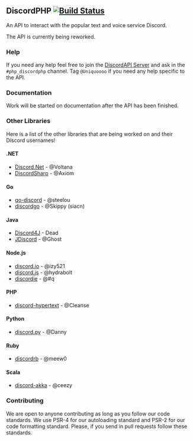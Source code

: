 ## DiscordPHP [![Build Status](https://travis-ci.org/teamreflex/DiscordPHP.svg?branch=master)](https://travis-ci.org/teamreflex/DiscordPHP)

An API to interact with the popular text and voice service Discord.

The API is currently being reworked.

### Help

If you need any help feel free to join the [DiscordAPI Server](https://discord.gg/0SBTUU1wZTX3afOb) and ask in the `#php_discordphp` channel. Tag `@Uniquoooo` if you need any help specific to the API.

### Documentation

Work will be started on documentation after the API has been finished. 

### Other Libraries

Here is a list of the other libraries that are being worked on and their Discord usernames!

#### .NET

- [Discord.Net](https://github.com/RogueException/Discord.Net) - @Voltana
- [DiscordSharp](https://github.com/Luigifan/DiscordSharp) - @Axiom

#### Go

- [go-discord](https://github.com/gdraynz/go-discord) - @steelou
- [discordgo](https://github.com/bwmarrin/discordgo) - @Skippy (siacn)

#### Java

- [Discord4J](https://github.com/nerd/Discord4J) - Dead
- [JDiscord](https://github.com/NotGGhost/jDiscord) - @Ghost

#### Node.js

- [discord.io](https://github.com/izy521/discord.io) - @izy521
- [discord.js](https://github.com/discord-js/discord.js) - @hydrabolt
- [discordie](https://github.com/qeled/discordie) - @#q

#### PHP

- [discord-hypertext](https://github.com/Cleanse/discord-php) - @Cleanse

#### Python

- [discord.py](https://github.com/Rapptz/discord.py) - @Danny

#### Ruby

- [discordrb](https://github.com/meew0/discordrb) - @meew0

#### Scala

- [discord-akka](https://github.com/eaceaser/discord-akka) - @ceezy

### Contributing

We are open to anyone contributing as long as you follow our code standards. We use PSR-4 for our autoloading standard and PSR-2 for our code formatting standard. Please, if you send in pull requests follow these standards.